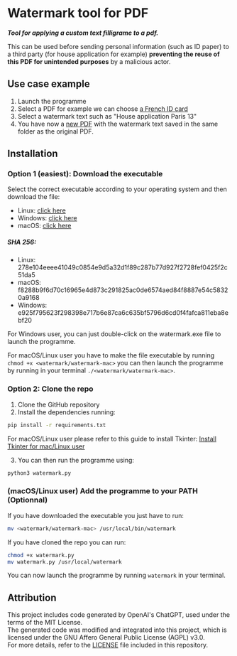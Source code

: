 # Watermark tool for PDF

***Tool for applying a custom text filligrame to a pdf.***

This can be used before sending personal information (such as ID paper) to a third party (for house application for example) **preventing the reuse of this PDF for unintended purposes** by a malicious actor.


## Use case example

1. Launch the programme
2. Select a PDF for example we can choose [a French ID card](example/PDF-example.pdf)
3. Select a watermark text such as "House application Paris 13"
4. You have now a [new PDF](example/PDF-example-watermarked.pdf) with the watermark text saved in the same folder as the original PDF.

## Installation

### Option 1 (easiest): Download the executable

Select the correct executable according to your operating system and then download the file:
- Linux: [click here](dist/watermark) 
- Windows: [click here](dist/watermark.exe)
- macOS: [click here](dist/watermark-mac)

##### SHA 256:
- Linux: 278e104eeee41049c0854e9d5a32d1f89c287b77d927f2728fef0425f2c51da5
- macOS: f8288b9f6d70c16965e4d873c291825ac0de6574aed84f8887e54c58320a9168
- Windows: e925f795623f298398e717b6e87ca6c635bf5796d6cd0f4fafca811eba8ebf20

For Windows user, you can just double-click on the watermark.exe file to launch the programme.

For macOS/Linux user you have to make the file executable by running `chmod +x <watermark/watermark-mac>` you can then launch the programme by running in your terminal `./<watermark/watermark-mac>`.

### Option 2: Clone the repo

1. Clone the GitHub repository
2. Install the dependencies running:
```sh
pip install -r requirements.txt
```

For macOS/Linux user please refer to this guide to install Tkinter: [Install Tkinter for mac/Linux user](https://python.doctor/page-tkinter-interface-graphique-python-tutoriel)

3. You can then run the programme using:
```sh
python3 watermark.py
```

### (macOS/Linux user) Add the programme to your PATH (Optionnal)

If you have downloaded the executable you just have to run:
```sh
mv <watermark/watermark-mac> /usr/local/bin/watermark
```

If you have cloned the repo you can run:
```sh
chmod +x watermark.py
mv watermark.py /usr/local/watermark
```

You can now launch the programme by running `watermark` in your terminal.

## Attribution

This project includes code generated by OpenAI's ChatGPT, used under the terms of the MIT License.  
The generated code was modified and integrated into this project, which is licensed under the GNU Affero General Public License (AGPL) v3.0.  
For more details, refer to the [LICENSE](LICENSE) file included in this repository.
